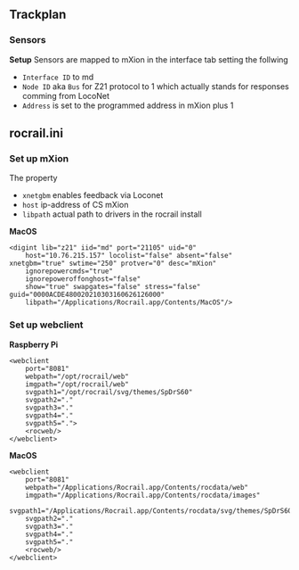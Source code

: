
## Trackplan

### Sensors

**Setup**
Sensors are mapped to mXion in the interface tab setting the follwing
- `Interface ID` to md
- `Node ID` aka `Bus` for Z21 protocol to 1 which actually stands for responses comming from LocoNet
- `Address` is set to the programmed address in mXion plus 1

## rocrail.ini

### Set up mXion

The property
- `xnetgbm` enables feedback via Loconet
- `host` ip-address of CS mXion
- `libpath` actual path to drivers in the rocrail install

**MacOS**
```
<digint lib="z21" iid="md" port="21105" uid="0" 
    host="10.76.215.157" locolist="false" absent="false" xnetgbm="true" swtime="250" protver="0" desc="mXion" 
    ignorepowercmds="true" 
    ignorepoweroffonghost="false" 
    show="true" swapgates="false" stress="false" guid="0000ACDE480020210303160626126000" 
    libpath="/Applications/Rocrail.app/Contents/MacOS"/>
```


### Set up webclient

**Raspberry Pi**

```
<webclient 
    port="8081" 
    webpath="/opt/rocrail/web" 
    imgpath="/opt/rocrail/web" 
    svgpath1="/opt/rocrail/svg/themes/SpDrS60" 
    svgpath2="." 
    svgpath3="." 
    svgpath4="." 
    svgpath5=".">
    <rocweb/>
</webclient>
```

**MacOS**
```
<webclient 
    port="8081" 
    webpath="/Applications/Rocrail.app/Contents/rocdata/web" 
    imgpath="/Applications/Rocrail.app/Contents/rocdata/images" 
    svgpath1="/Applications/Rocrail.app/Contents/rocdata/svg/themes/SpDrS60" 
    svgpath2="." 
    svgpath3="." 
    svgpath4="." 
    svgpath5="."
    <rocweb/>
</webclient>
```
